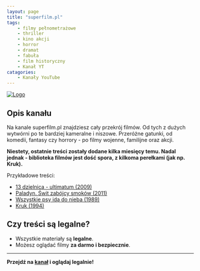 ```yaml
---
layout: page
title: "superfilm.pl"
tags: 
    - filmy pełnometrażowe
    - thriller
    - kino akcji
    - horror
    - dramat
    - fabuła
    - film historyczny
    - Kanał YT
catagories:
    - Kanały YouTube
---
```

[![Logo](https://yt3.googleusercontent.com/ytc/AIdro_n3qvHDVpKHsNdwYKokD3yJa0f0rKlh-kEcs2ucXJNd0uk=s160-c-k-c0x00ffffff-no-rj)](https://www.youtube.com/@superfilmpl)

## Opis kanału

Na kanale superfilm.pl  znajdziesz cały przekrój filmów. Od tych z dużych wytwórni po te bardziej kameralne i niszowe. Przeróżne gatunki, od komedii, fantasy czy horrory - po filmy wojenne, familijne oraz akcji.

**Niestety, ostatnie treści zostały dodane kilka miesięcy temu. Nadal jednak - biblioteka filmów jest dość spora, z kilkoma perełkami (jak np. Kruk).**

Przykładowe treści:
- [13 dzielnica - ultimatum (2009)](https://www.youtube.com/watch?v=ntLtMNO1GJM)
- [Paladyn. Świt zabójcy smoków (2011)](https://www.youtube.com/watch?v=OlKsD7p8sOw)
- [Wszystkie psy idą do nieba (1989)](https://www.youtube.com/watch?v=xBALRx72HW0&t=4158s&pp=0gcJCbEJAYcqIYzv)
- [Kruk (1994)](https://www.youtube.com/watch?v=KkjSDfHwK6E&t=1s)

## Czy treści są legalne?

- Wszystkie materiały są **legalne**.
- Możesz oglądać filmy **za darmo i bezpiecznie**.

---

**Przejdź na [kanał](https://www.youtube.com/@superfilmpl) i oglądaj legalnie!**
